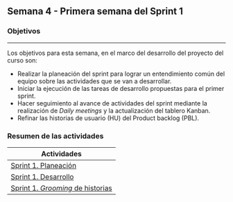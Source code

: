 ## Semana 4 - Primera semana del Sprint 1
### Objetivos
---

Los objetivos para esta semana, en el marco del desarrollo del proyecto del curso son:

* Realizar la planeación del sprint para lograr un entendimiento común del equipo sobre las actividades que se van a desarrollar.
* Iniciar la ejecución de las tareas de desarrollo propuestas para el primer sprint.
* Hacer seguimiento al avance de actividades del sprint mediante la realización de *Daily meetings* y la actualización del tablero Kanban.
* Refinar las historias de usuario (HU) del Product backlog (PBL).
 
### Resumen de las actividades

| Actividades   |
|---------------|
|[Sprint 1. Planeación](https://avargas20.github.io/MISW-Procesos/semanas/sprint1/semana4/s4_planeacion_sprint)  |
|[Sprint 1. Desarrollo](https://avargas20.github.io/MISW-Procesos/semanas/sprint1/semana4/s4_desarrollo)|
|[Sprint 1. *Grooming* de historias](https://avargas20.github.io/MISW-Procesos/semanas/sprint1/semana5/s5_grooming)|
